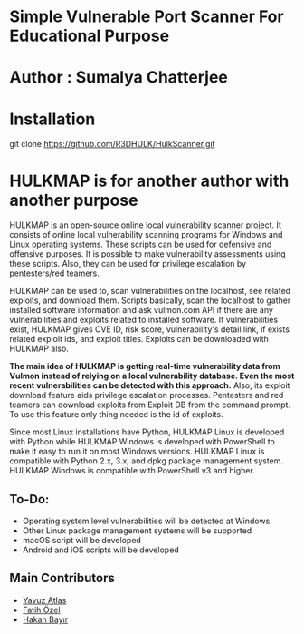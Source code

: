 # Simple Vulnerable Port Scanner For Educational Purpose
# Author : Sumalya Chatterjee
# Installation
git clone https://github.com/R3DHULK/HulkScanner.git
# HULKMAP is for another author with another purpose
HULKMAP is an open-source online local vulnerability scanner project. It consists of online local vulnerability scanning programs for Windows and Linux operating systems. These scripts can be used for defensive and offensive purposes. It is possible to make vulnerability assessments using these scripts. Also, they can be used for privilege escalation by pentesters/red teamers.

HULKMAP can be used to, scan vulnerabilities on the localhost, see related exploits, and download them. Scripts basically, scan the localhost to gather installed software information and ask vulmon.com API if there are any vulnerabilities and exploits related to installed software. If vulnerabilities exist, HULKMAP gives CVE ID, risk score, vulnerability's detail link, if exists related exploit ids, and exploit titles. Exploits can be downloaded with HULKMAP also.

**The main idea of HULKMAP is getting real-time vulnerability data from Vulmon instead of relying on a local vulnerability database. Even the most recent vulnerabilities can be detected with this approach.** Also, its exploit download feature aids privilege escalation processes. Pentesters and red teamers can download exploits from Exploit DB from the command prompt. To use this feature only thing needed is the id of exploits.

Since most Linux installations have Python, HULKMAP Linux is developed with Python while HULKMAP Windows is developed with PowerShell to make it easy to run it on most Windows versions. HULKMAP Linux is compatible with Python 2.x, 3.x, and dpkg package management system. HULKMAP Windows is compatible with PowerShell v3 and higher.

## To-Do:
* Operating system level vulnerabilities will be detected at Windows
* Other Linux package management systems will be supported
* macOS script will be developed
* Android and iOS scripts will be developed

## Main Contributors
* [Yavuz Atlas](https://github.com/yavuzatlas)
* [Fatih Özel](https://github.com/ozelfatih)
* [Hakan Bayır](https://github.com/HakanBayir)
